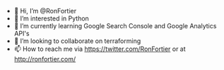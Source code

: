 - 👋 Hi, I’m @RonFortier
- 👀 I’m interested in Python
- 🌱 I’m currently learning Google Search Console and Google Analytics API's
- 💞️ I’m looking to collaborate on terraforming
- 📫 How to reach me via https://twitter.com/RonFortier or at http://ronfortier.com/

<!---
RonFortier/RonFortier is a ✨ special ✨ repository because its `README.md` (this file) appears on your GitHub profile.
You can click the Preview link to take a look at your changes.
--->
